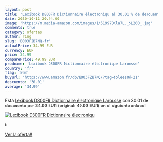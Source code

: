 ```yaml
---
layout: post
title: 'Lexibook D800FR Dictionnaire électroniqu al 30.01 % de descuento'
date: 2020-10-12 20:44:00
image: 'https://m.media-amazon.com/images/I/51997DKla7L._SL200_.jpg'
comments: true
category: ofertas
author: ring
slug: 'B003FZB7NQ-fr'
actualPrice: 34.99 EUR
currency: EUR
price: 34.99
comparePrice: 49.99 EUR
prodname: 'Lexibook D800FR Dictionnaire électronique Larousse'
country: 'fr'
flag: '🇫🇷'
buyurl: 'https://www.amazon.fr/dp/B003FZB7NQ/?tag=tolees0d-21'
descuento: '30.01'
average: '34.99'
---
```


Está [Lexibook D800FR Dictionnaire électronique Larousse](https://www.amazon.fr/dp/B003FZB7NQ/?tag=tolees0d-21) con 30.01 de descuento por 34.99 EUR (original: 49.99 EUR) en el siguiente enlace!

[![Lexibook D800FR Dictionnaire électroniqu](https://m.media-amazon.com/images/I/51997DKla7L._SL200_.jpg)](https://www.amazon.fr/dp/B003FZB7NQ/?tag=tolees0d-21)

ℹ️:


[Ver la oferta!!](https://www.amazon.fr/dp/B003FZB7NQ/?tag=tolees0d-21)
